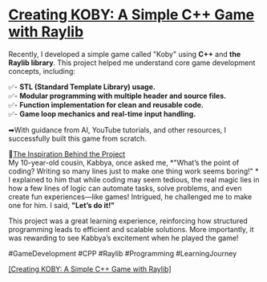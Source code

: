<h1><ins>Creating KOBY: A Simple C++ Game with Raylib</ins></h1>

Recently, I developed a simple game called "Koby" using **C++** and **the Raylib library**. This project helped me understand core game development concepts, including:  

✅- **STL (Standard Template Library) usage.**<br>
✅- **Modular programming with multiple header and source files.** <br>
✅- **Function implementation for clean and reusable code.**<br>
✅- **Game loop mechanics and real-time input handling.**<br>


➡With guidance from AI, YouTube tutorials, and other resources, I successfully built this game from scratch.  

🧸<ins>The Inspiration Behind the Project  </ins><br>
My 10-year-old cousin, Kabbya, once asked me, *"What’s the point of coding? Writing so many lines just to make one thing work seems boring!" *
I explained to him that while coding may seem tedious, the real magic lies in how a few lines of logic can automate tasks, solve problems, and even create fun experiences—like games! Intrigued, he challenged me to make one for him. I said, __**"Let’s do it!"**__

This project was a great learning experience, reinforcing how structured programming leads to efficient and scalable solutions. More importantly, it was rewarding to see Kabbya’s excitement when he played the game!  


#GameDevelopment #CPP #Raylib #Programming #LearningJourney

[[Creating KOBY: A Simple C++ Game with Raylib]](https://youtu.be/VtqIlVpEEj0?si=kxvuOGOsVgUfW8zo )
